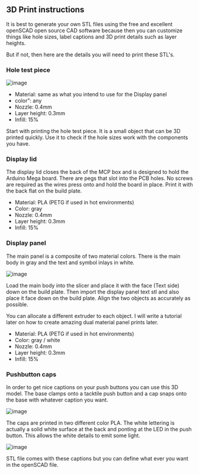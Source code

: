 ## 3D Print instructions

It is best to generate your own STL files using the free and excellent openSCAD open source CAD software because then you can customize things like hole sizes, label captions and 3D print details such as layer heights.

But if not, then here are the details you will need to print these STL's.

### Hole test piece
![image](https://user-images.githubusercontent.com/1192916/190273148-bfafa799-c9ca-4006-8779-e3d022ad6497.png)

- Material: same as what you intend to use for the Display panel
- color": any
- Nozzle: 0.4mm
- Layer height: 0.3mm
- Infill: 15%

Start with printing the hole test piece. It is a small object that can be 3D printed quickly. Use it to check if the hole sizes work with the components you have.

### Display lid

The display lid closes the back of the MCP box and is designed to hold the Arduino Mega board. There are pegs that slot into the PCB holes. No screws are required as the wires press onto and hold the board in place.
Print it with the back flat on the build plate.

- Material: PLA (PETG if used in hot environments)
- Color: gray
- Nozzle: 0.4mm
- Layer height: 0.3mm
- Infill: 15%

### Display panel
The main panel is a composite of two material colors. There is the main body in gray and the text and symbol inlays in white.

![image](https://user-images.githubusercontent.com/1192916/190298700-c256e732-33a4-4015-a897-6c85040f43eb.png)

Load the main body into the slicer and place it with the face (Text side) down on the build plate. Then import the display panel text stl and also place it face down on the build plate.
Align the two objects as accurately as possible.

You can allocate a different extruder to each object. I will write a tutorial later on how to create amazing dual material panel prints later.

- Material: PLA (PETG if used in hot environments)
- Color: gray / white
- Nozzle: 0.4mm
- Layer height: 0.3mm
- Infill: 15%

### Pushbutton caps

In order to get nice captions on your push buttons you can use this 3D model. The base clamps onto a tacktile push button and a cap snaps onto the base with whatever caption you want.

![image](https://user-images.githubusercontent.com/1192916/192100756-7ad479ae-fe99-4824-9c79-6ee6bf17af12.png)

The caps are printed in two different color PLA. The white lettering is actually a solid white surface at the back and ponting at the LED in the push button. This allows the white details to emit some light.

![image](https://user-images.githubusercontent.com/1192916/192101358-638a6675-323b-48b3-a0df-5e54b440d51f.png)


STL file comes with these captions but you can define what ever you want in the openSCAD file.
